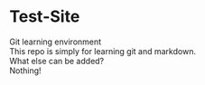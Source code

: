 # Test-Site
Git learning environment\
This repo is simply for learning git and markdown.  
What else can be added?  
Nothing!
